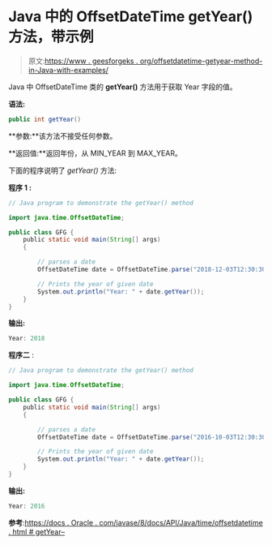 # Java 中的 OffsetDateTime getYear()方法，带示例

> 原文:[https://www . geesforgeks . org/offsetdatetime-getyear-method-in-Java-with-examples/](https://www.geeksforgeeks.org/offsetdatetime-getyear-method-in-java-with-examples/)

Java 中 OffsetDateTime 类的 **getYear()** 方法用于获取 Year 字段的值。

**语法:**

```java
public int getYear()

```

**参数:**该方法不接受任何参数。

**返回值:**返回年份，从 MIN_YEAR 到 MAX_YEAR。

下面的程序说明了 *getYear()* 方法:

**程序 1 :**

```java
// Java program to demonstrate the getYear() method

import java.time.OffsetDateTime;

public class GFG {
    public static void main(String[] args)
    {

        // parses a date
        OffsetDateTime date = OffsetDateTime.parse("2018-12-03T12:30:30+01:00");

        // Prints the year of given date
        System.out.println("Year: " + date.getYear());
    }
}
```

**输出:**

```java
Year: 2018

```

**程序二** :

```java
// Java program to demonstrate the getYear() method

import java.time.OffsetDateTime;

public class GFG {
    public static void main(String[] args)
    {

        // parses a date
        OffsetDateTime date = OffsetDateTime.parse("2016-10-03T12:30:30+01:20");

        // Prints the year of given date
        System.out.println("Year: " + date.getYear());
    }
}
```

**输出:**

```java
Year: 2016

```

**参考**:[https://docs . Oracle . com/javase/8/docs/API/Java/time/offsetdatetime . html # getYear–](https://docs.oracle.com/javase/8/docs/api/java/time/OffsetDateTime.html#getYear--)